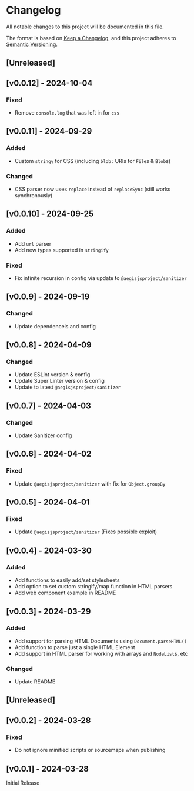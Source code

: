 <!-- markdownlint-disable -->
# Changelog
All notable changes to this project will be documented in this file.

The format is based on [Keep a Changelog](https://keepachangelog.com/en/1.0.0/),
and this project adheres to [Semantic Versioning](https://semver.org/spec/v2.0.0.html).

## [Unreleased]

## [v0.0.12] - 2024-10-04

### Fixed
- Remove `console.log` that was left in for `css`

## [v0.0.11] - 2024-09-29

### Added
- Custom `stringy` for CSS (including `blob:` URIs for `File`s & `Blob`s)

### Changed
- CSS parser now uses `replace` instead of `replaceSync` (still works synchronously)

## [v0.0.10] - 2024-09-25

### Added
- Add `url` parser
- Add new types supported in `stringify`

### Fixed
- Fix infinite recursion in config via update to `@aegisjsproject/sanitizer`

## [v0.0.9] - 2024-09-19

### Changed
- Update dependenceis and config

## [v0.0.8] - 2024-04-09

### Changed
- Update ESLint version & config
- Update Super Linter version & config
- Update to latest `@aegisjsproject/sanitizer`

## [v0.0.7] - 2024-04-03

### Changed
- Update Sanitizer config

## [v0.0.6] - 2024-04-02

### Fixed
- Update `@aegisjsproject/sanitizer` with fix for `Object.groupBy`

## [v0.0.5] - 2024-04-01

### Fixed
- Update `@aegisjsproject/sanitizer` (Fixes possible exploit)

## [v0.0.4] - 2024-03-30

### Added
- Add functions to easily add/set stylesheets
- Add option to set custom stringify/map function in HTML parsers
- Add web component example in README

## [v0.0.3] - 2024-03-29

### Added
- Add support for parsing HTML Documents using `Document.parseHTML()`
- Add function to parse just a single HTML Element
- Add support in HTML parser for working with arrays and `NodeList`s, etc

### Changed
- Update README

## [Unreleased]

## [v0.0.2] - 2024-03-28

### Fixed
- Do not ignore minified scripts or sourcemaps when publishing

## [v0.0.1] - 2024-03-28

Initial Release
